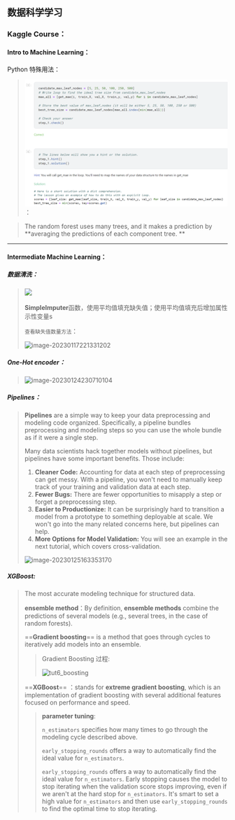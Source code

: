 ## 数据科学学习

### Kaggle Course：

#### Intro to Machine Learning：

Python 特殊用法：

> ![image-20230114163112141](.\image-20230114163112141.png)：

> The random forest uses many trees, and it makes a prediction by **averaging the predictions of each component tree. **

---

#### Intermediate Machine Learning：

##### 数据清洗：

> ![](C:\Users\ROG\AppData\Roaming\Typora\typora-user-images\image-20230117213328669.png)
>
> **SimpleImputer**函数，使用平均值填充缺失值；使用平均值填充后增加属性示性变量s
>
> `查看缺失值数量方法`：
>
> ![image-20230117221331202](C:\Users\ROG\AppData\Roaming\Typora\typora-user-images\image-20230117221331202.png)

##### **One-Hot encoder**：

> ![image-20230124230710104](C:\Users\ROG\AppData\Roaming\Typora\typora-user-images\image-20230124230710104.png)

##### ***Pipelines***：

> **Pipelines** are a simple way to keep your data preprocessing and modeling code organized. Specifically, a pipeline bundles preprocessing and modeling steps so you can use the whole bundle as if it were a single step.
>
> Many data scientists hack together models without pipelines, but pipelines have some important benefits. Those include:
>
> 1. **Cleaner Code:** Accounting for data at each step of preprocessing can get messy. With a pipeline, you won't need to manually keep track of your training and validation data at each step.
> 2. **Fewer Bugs:** There are fewer opportunities to misapply a step or forget a preprocessing step.
> 3. **Easier to Productionize:** It can be surprisingly hard to transition a model from a prototype to something deployable at scale. We won't go into the many related concerns here, but pipelines can help.
> 4. **More Options for Model Validation:** You will see an example in the next tutorial, which covers cross-validation.
>
> ![image-20230125163353170](C:\Users\ROG\AppData\Roaming\Typora\typora-user-images\image-20230125163353170.png)

##### XGBoost:

>The most accurate modeling technique for structured data.
>
>**ensemble method**：By definition, **ensemble methods** combine the predictions of several models (e.g., several trees, in the case of random forests).
>
>==**Gradient boosting**== is a method that goes through cycles to iteratively add models into an ensemble.
>
>> Gradient Boosting 过程:
>>
>> ![tut6_boosting](https://i.imgur.com/MvCGENh.png)
>
> ==**XGBoost**== ：stands for **extreme gradient boosting**, which is an implementation of gradient boosting with several additional features focused on performance and speed. 
>
>> **parameter tuning**:
>>
>> `n_estimators` specifies how many times to go through the modeling cycle described above. 
>>
>> `early_stopping_rounds` offers a way to automatically find the ideal value for `n_estimators`. 
>>
>> `early_stopping_rounds` offers a way to automatically find the ideal value for `n_estimators`. Early stopping causes the model to stop iterating when the validation score stops improving, even if we aren't at the hard stop for `n_estimators`. It's smart to set a high value for `n_estimators` and then use `early_stopping_rounds` to find the optimal time to stop iterating.

